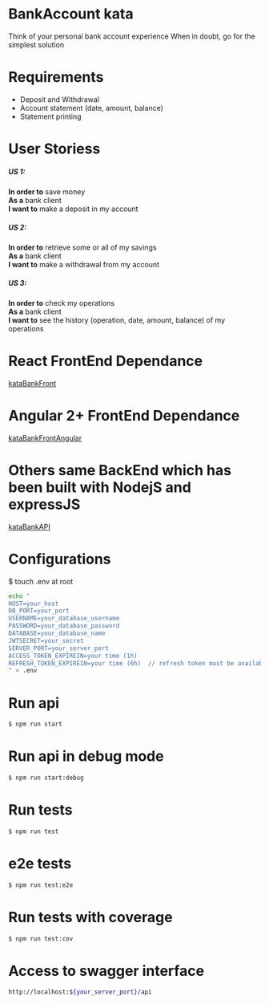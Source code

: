 # BankAccount kata
Think of your personal bank account experience When in doubt, go for the simplest solution

# Requirements
- Deposit and Withdrawal
- Account statement (date, amount, balance)
- Statement printing
 
# User Storiess
##### US 1:
**In order to** save money  
**As a** bank client  
**I want to** make a deposit in my account  
 
##### US 2: 
**In order to** retrieve some or all of my savings  
**As a** bank client  
**I want to** make a withdrawal from my account  
 
##### US 3: 
**In order to** check my operations  
**As a** bank client  
**I want to** see the history (operation, date, amount, balance)  of my operations  


# React FrontEnd Dependance

[kataBankFront](https://github.com/fabricedano/kataBankFront)

# Angular 2+ FrontEnd Dependance

[kataBankFrontAngular](https://github.com/fabricedano/kataBankFrontAngular)


# Others same BackEnd which has been built with NodejS and expressJS

[kataBankAPI](https://github.com/fabricedano/kataBankAPI)


# Configurations

$ touch .env at root

```sh
echo "
HOST=your_host
DB_PORT=your_port
USERNAME=your_database_username
PASSWORD=your_database_password
DATABASE=your_database_name
JWTSECRET=your_secret
SERVER_PORT=your_server_port
ACCESS_TOKEN_EXPIREIN=your time (1h)
REFRESH_TOKEN_EXPIREIN=your time (6h)  // refresh token must be available longer than access token
" > .env
```

# Run api
```sh
$ npm run start
```

# Run api in debug mode
```sh
$ npm run start:debug
```

# Run tests
```sh
$ npm run test  
```

# e2e tests
```sh
$ npm run test:e2e 
```

# Run tests with coverage
```sh
$ npm run test:cov 
```

# Access to swagger interface

```sh
http://localhost:${your_server_port}/api
```

